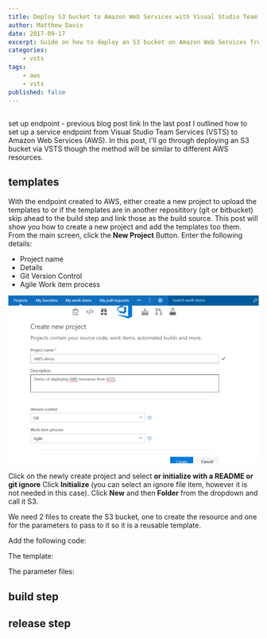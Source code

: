 ```yaml
---
title: Deploy S3 bucket to Amazon Web Services with Visual Studio Team Services
author: Matthew Davis
date: 2017-09-17
excerpt: Guide on how to deploy an S3 bucket on Amazon Web Services from the build release pipeline in Visual Studio Team Services
categories: 
    - vsts
tags:
    - aws
    - vsts
published: false
---
```

## 
set up endpoint - previous blog post link
In the last post I outlined how to set up a service endpoint from Visual Studio Team Services (VSTS) to Amazon Web Services (AWS). In this post, I'll go through deploying an S3 bucket via VSTS though the method will be similar to different AWS resources.

## templates
With the endpoint created to AWS, either create a new project to upload the templates to or if the templates are in another reposititory (git or bitbucket) skip ahead to the build step and link those as the build source. This post will show you how to create a new project and add the templates too them.
From the main screen, click the **New Project** Button.
Enter the following details:

- Project name
- Details
- Git Version Control
- Agile Work item process

![New VSTS project](/images/vsts-aws-deploy/new-vsts-project.png)

Click on the newly create project and select **or initialize with a README or git ignore**
Click **Initialize** (you can select an ignore file item, however it is not needed in this case).
Click **New** and then **Folder** from the dropdown and call it S3.

We need 2 files to create the S3 bucket, one to create the resource and one for the parameters to pass to it so it is a reusable template.

Add the following code:

The template:

<script src="https://gist.github.com/MatthewJDavis/4cd996382161a809ef14fdc8055e1e06.js"></script>

The parameter files:

<script src="https://gist.github.com/MatthewJDavis/634af98f2f219b68f3c82519e47f9519.js"></script>

## build step

## release step

## 